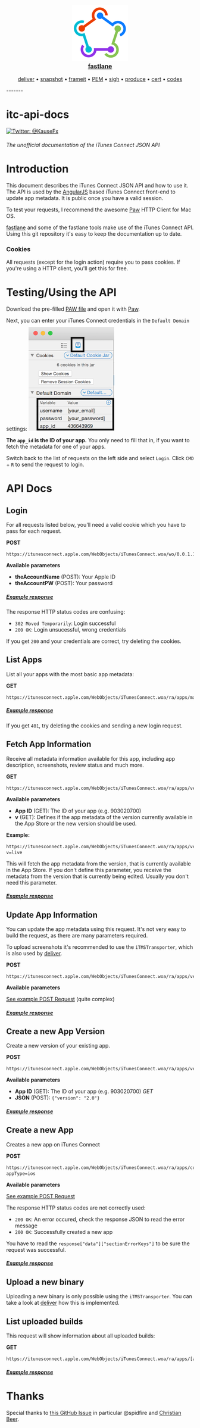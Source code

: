 <h3 align="center">
  <a href="https://github.com/KrauseFx/fastlane">
    <img src="assets/fastlane.png" width="150" />
    <br />
    fastlane
  </a>
</h3>

<p align="center">
  <a href="https://github.com/KrauseFx/deliver">deliver</a> &bull; 
  <a href="https://github.com/KrauseFx/snapshot">snapshot</a> &bull; 
  <a href="https://github.com/KrauseFx/frameit">frameit</a> &bull; 
  <a href="https://github.com/KrauseFx/PEM">PEM</a> &bull; 
  <a href="https://github.com/KrauseFx/sigh">sigh</a> &bull; 
  <a href="https://github.com/KrauseFx/produce">produce</a> &bull; 
  <a href="https://github.com/KrauseFx/cert">cert</a> &bull; 
  <a href="https://github.com/KrauseFx/codes">codes</a>
</p>
-------

itc-api-docs
============

[![Twitter: @KauseFx](https://img.shields.io/badge/contact-@KrauseFx-blue.svg?style=flat)](https://twitter.com/KrauseFx)

###### The unofficial documentation of the iTunes Connect JSON API

# Introduction

This document describes the iTunes Connect JSON API and how to use it. The API is used by the [AngularJS](https://angularjs.org/) based iTunes Connect front-end to update app metadata. It is public once you have a valid session.

To test your requests, I recommend the awesome [Paw](https://luckymarmot.com/paw) HTTP Client for Mac OS.

[fastlane](https://github.com/KrauseFx/fastlane) and some of the fastlane tools make use of the iTunes Connect API. Using this git repository it's easy to keep the documentation up to date.

### Cookies

All requests (except for the login action) require you to pass cookies. If you're using a HTTP client, you'll get this for free. 

# Testing/Using the API

Download the pre-filled [PAW file](https://github.com/fastlane/itc-api-docs/blob/master/assets/iTunesConnectAPI.zip?raw=1) and open it with [Paw](https://luckymarmot.com/paw).

Next, you can enter your iTunes Connect credentials in the `Default Domain` settings: ![assets/LoginInformation.png](assets/LoginInformation.png)

**The `app_id` is the ID of your app.** You only need to fill that in, if you want to fetch the metadata for one of your apps.

Switch back to the list of requests on the left side and select `Login`. Click `CMD` + `R` to send the request to login.

# API Docs

## Login

For all requests listed below, you'll need a valid cookie which you have to pass for each request.

**POST**

    https://itunesconnect.apple.com/WebObjects/iTunesConnect.woa/wo/0.0.1.11.3.15.2.1.1.3.1.1

**Available parameters**

- **theAccountName** (POST): Your Apple ID
- **theAccountPW** (POST): Your password

##### [Example response](examples/login.md)

The response HTTP status codes are confusing: 

- `302 Moved Temporarily`: Login successful
- `200 OK`: Login unsucessful, wrong credentials

If you get `200` and your credentials are correct, try deleting the cookies.

## List Apps

List all your apps with the most basic app metadata:

**GET**

    https://itunesconnect.apple.com/WebObjects/iTunesConnect.woa/ra/apps/manageyourapps/summary

##### [Example response](examples/summary.md)

If you get `401`, try deleting the cookies and sending a new login request.

## Fetch App Information

Receive all metadata information available for this app, including app description, screenshots, review status and much more.

**GET**

    https://itunesconnect.apple.com/WebObjects/iTunesConnect.woa/ra/apps/version/[app_id]

**Available parameters**

- **App ID** (GET): The ID of your app (e.g. 903020700)
- **v** (GET): Defines if the app metadata of the version currently available in the App Store or the new version should be used.

**Example:**

    https://itunesconnect.apple.com/WebObjects/iTunesConnect.woa/ra/apps/version/[app_id]?v=live

This will fetch the app metadata from the version, that is currently available in the App Store. If you don't define this parameter, you receive the metadata from the version that is currently being edited.
Usually you don't need this parameter.

##### [Example response](examples/details.md)

## Update App Information

You can update the app metadata using this request. It's not very easy to build the request, as there are many parameters required. 

To upload screenshots it's recommended to use the `iTMSTransporter`, which is also used by [deliver](https://github.com/KrauseFx/deliver).

**POST**

    https://itunesconnect.apple.com/WebObjects/iTunesConnect.woa/ra/apps/version/save/[app_id]

**Available parameters**

[See example POST Request](examples/update_request.md) (quite complex)

##### [Example response](examples/update.md)

## Create a new App Version

Create a new version of your existing app.

**POST**

    https://itunesconnect.apple.com/WebObjects/iTunesConnect.woa/ra/apps/version/create/[app_id]

**Available parameters**

- **App ID** (GET): The ID of your app (e.g. 903020700) *GET*
- **JSON** (POST): `{"version": "2.0"}`

##### [Example response](examples/new_version.md)

## Create a new App

Creates a new app on iTunes Connect

**POST**

    https://itunesconnect.apple.com/WebObjects/iTunesConnect.woa/ra/apps/create/?appType=ios

**Available parameters**

[See example POST Request](examples/create_request.md)

The response HTTP status codes are not correctly used:

- `200 OK`: An error occured, check the response JSON to read the error message
- `200 OK`: Successfully created a new app

You have to read the `response["data"]["sectionErrorKeys"]` to be sure the request was successful.

##### [Example response](examples/create.md)

## Upload a new binary

Uploading a new binary is only possible using the `iTMSTransporter`. You can take a look at [deliver](https://github.com/KrauseFx/deliver) how this is implemented. 

## List uploaded builds

This request will show information about all uploaded builds:

**GET**

    https://itunesconnect.apple.com/WebObjects/iTunesConnect.woa/ra/apps/[app_id]/trains/

##### [Example response](examples/list_builds.md)

# Thanks

Special thanks to [this GitHub Issue](https://github.com/kovpas/itc.cli/issues/38) in particular @spidfire and [Christian Beer](https://twitter.com/christian_beer).
